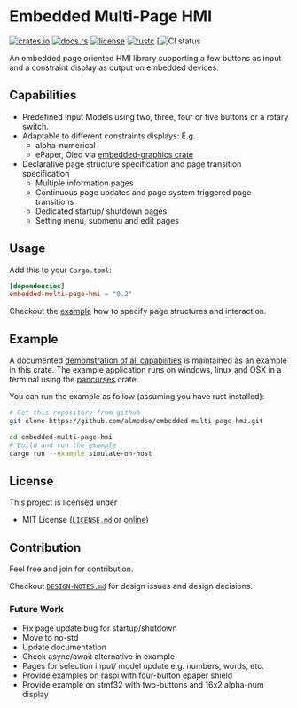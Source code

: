 # Embedded Multi-Page HMI

[![crates.io](https://img.shields.io/crates/v/embedded-multi-page-hmi?style=flat-square&logo=rust)](https://crates.io/crates/embedded-multi-page-hmi)
[![docs.rs](https://img.shields.io/badge/docs.rs-embedded--multi--page--hmi-blue?style=flat-square)](https://docs.rs/embedded-multi-page-hmi)
[![license](https://img.shields.io/badge/license-MIT-blue?style=flat-square-blue)](#license)
[![rustc](https://img.shields.io/badge/rustc-1.52+-blue?style=flat-square&logo=rust)](https://www.rust-lang.org)
[![CI status](https://github.com/almedso/embedded-multi-page-hmi/actions/workflows/ci.yml/badge.svg)

An embedded page oriented HMI library supporting a few buttons as input and a constraint display as output on embedded devices.

## Capabilities

- Predefined Input Models using two, three, four or five buttons or a rotary switch.
- Adaptable to different constraints displays: E.g.
  - alpha-numerical
  - ePaper, Oled via [embedded-graphics crate](https://crates.io/crates/embedded-graphics)
- Declarative page structure specification and page transition specification
  - Multiple information pages
  - Continuous page updates and page system triggered page transitions
  - Dedicated startup/ shutdown pages
  - Setting menu, submenu and edit pages

## Usage

Add this to your `Cargo.toml`:

```toml
[dependencies]
embedded-multi-page-hmi = "0.2"
```

Checkout the [example](#example) how to specify page structures and interaction.

## Example

A documented
[demonstration of all capabilities](https://github.com/almedso/embedded-multi-page-hmi/blob/master/examples/simulate-on-host.rs)
is maintained as an example in this crate.
The example application runs on windows, linux and OSX in a terminal using the
[pancurses](https://crates.io/crates/pancurses)
crate.

You can run the example as follow (assuming you have rust installed):

```bash
# Get this repository from github
git clone https://github.com/almedso/embedded-multi-page-hmi.git

cd embedded-multi-page-hmi
# Build and run the example
cargo run --example simulate-on-host
```

## License

This project is licensed under

- MIT License ([`LICENSE.md`](LICENSE.md) or
  [online](https://opensource.org/licenses/MIT))

## Contribution

Feel free and join for contribution.

Checkout [`DESIGN-NOTES.md`](DESIGN-NOTES.md) for design issues and design decisions.

### Future Work

- Fix page update bug for startup/shutdown
- Move to no-std
- Update documentation
- Check async/await alternative in example
- Pages for selection input/ model update e.g. numbers, words, etc.
- Provide examples on raspi with four-button epaper shield
- Provide example on stmf32 with two-buttons and 16x2 alpha-num display
